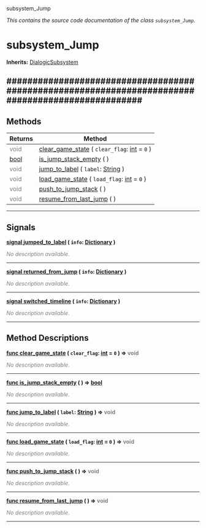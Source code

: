 
<div class="header-banner purple">
<div class="header-label purple">subsystem_Jump</div>
</div>

*This contains the source code documentation of the class `subsystem_Jump`.*
        
# subsystem_Jump
**Inherits:** [DialogicSubsystem](class_dialogicsubsystem.md)

##################################################################################################
--- 

## Methods
Returns | Method 
--- | --- 
<span style = "color: gray">void</span> | [<span class="hljs-title">clear_game_state</span>](#property-clear_game_state) ( `clear_flag`: [int](https://docs.godotengine.org/en/latest/classes/class_int.html#class-int) = `0` ) 
<span class="hljs-attribute">[bool](https://docs.godotengine.org/en/latest/classes/class_bool.html#class-bool)</span> | [<span class="hljs-title">is_jump_stack_empty</span>](#property-is_jump_stack_empty) ( ) 
<span style = "color: gray">void</span> | [<span class="hljs-title">jump_to_label</span>](#property-jump_to_label) ( `label`: [String](https://docs.godotengine.org/en/latest/classes/class_string.html#class-string) ) 
<span style = "color: gray">void</span> | [<span class="hljs-title">load_game_state</span>](#property-load_game_state) ( `load_flag`: [int](https://docs.godotengine.org/en/latest/classes/class_int.html#class-int) = `0` ) 
<span style = "color: gray">void</span> | [<span class="hljs-title">push_to_jump_stack</span>](#property-push_to_jump_stack) ( ) 
<span style = "color: gray">void</span> | [<span class="hljs-title">resume_from_last_jump</span>](#property-resume_from_last_jump) ( ) 
--- 

## Signals


<a class="header" id="signal-jumped_to_label" href="#signal-jumped_to_label">**<span class="hljs-attribute">signal</span> [<span class="hljs-title">jumped_to_label</span>](#signal-jumped_to_label) ( `info`: [Dictionary](https://docs.godotengine.org/en/latest/classes/class_dictionary.html#class-dictionary) )** </a>



 <span style = "color: gray">*No description available.*</span> 

---



<a class="header" id="signal-returned_from_jump" href="#signal-returned_from_jump">**<span class="hljs-attribute">signal</span> [<span class="hljs-title">returned_from_jump</span>](#signal-returned_from_jump) ( `info`: [Dictionary](https://docs.godotengine.org/en/latest/classes/class_dictionary.html#class-dictionary) )** </a>



 <span style = "color: gray">*No description available.*</span> 

---



<a class="header" id="signal-switched_timeline" href="#signal-switched_timeline">**<span class="hljs-attribute">signal</span> [<span class="hljs-title">switched_timeline</span>](#signal-switched_timeline) ( `info`: [Dictionary](https://docs.godotengine.org/en/latest/classes/class_dictionary.html#class-dictionary) )** </a>



 <span style = "color: gray">*No description available.*</span> 

---

## Method Descriptions



<a class="header" id="method-clear_game_state" href="#method-clear_game_state">**<span class="hljs-attribute">func</span> [<span class="hljs-title">clear_game_state</span>](#property-clear_game_state) ( `clear_flag`: [int](https://docs.godotengine.org/en/latest/classes/class_int.html#class-int) = `0` )</a>  ⇒ <span style = "color: gray">void</span>** 



 <span style = "color: gray">*No description available.*</span> 

---



<a class="header" id="method-is_jump_stack_empty" href="#method-is_jump_stack_empty">**<span class="hljs-attribute">func</span> [<span class="hljs-title">is_jump_stack_empty</span>](#property-is_jump_stack_empty) ( )</a>  ⇒ <span class="hljs-attribute">[bool](https://docs.godotengine.org/en/latest/classes/class_bool.html#class-bool)</span>** 



 <span style = "color: gray">*No description available.*</span> 

---



<a class="header" id="method-jump_to_label" href="#method-jump_to_label">**<span class="hljs-attribute">func</span> [<span class="hljs-title">jump_to_label</span>](#property-jump_to_label) ( `label`: [String](https://docs.godotengine.org/en/latest/classes/class_string.html#class-string) )</a>  ⇒ <span style = "color: gray">void</span>** 



 <span style = "color: gray">*No description available.*</span> 

---



<a class="header" id="method-load_game_state" href="#method-load_game_state">**<span class="hljs-attribute">func</span> [<span class="hljs-title">load_game_state</span>](#property-load_game_state) ( `load_flag`: [int](https://docs.godotengine.org/en/latest/classes/class_int.html#class-int) = `0` )</a>  ⇒ <span style = "color: gray">void</span>** 



 <span style = "color: gray">*No description available.*</span> 

---



<a class="header" id="method-push_to_jump_stack" href="#method-push_to_jump_stack">**<span class="hljs-attribute">func</span> [<span class="hljs-title">push_to_jump_stack</span>](#property-push_to_jump_stack) ( )</a>  ⇒ <span style = "color: gray">void</span>** 



 <span style = "color: gray">*No description available.*</span> 

---



<a class="header" id="method-resume_from_last_jump" href="#method-resume_from_last_jump">**<span class="hljs-attribute">func</span> [<span class="hljs-title">resume_from_last_jump</span>](#property-resume_from_last_jump) ( )</a>  ⇒ <span style = "color: gray">void</span>** 



 <span style = "color: gray">*No description available.*</span> 

---

